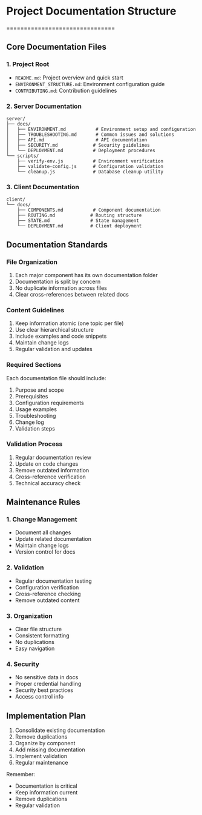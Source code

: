 # Project Documentation Structure
===============================

## Core Documentation Files

### 1. Project Root
- `README.md`: Project overview and quick start
- `ENVIRONMENT_STRUCTURE.md`: Environment configuration guide
- `CONTRIBUTING.md`: Contribution guidelines

### 2. Server Documentation
```
server/
├── docs/
│   ├── ENVIRONMENT.md           # Environment setup and configuration
│   ├── TROUBLESHOOTING.md       # Common issues and solutions
│   ├── API.md                   # API documentation
│   ├── SECURITY.md             # Security guidelines
│   └── DEPLOYMENT.md           # Deployment procedures
└── scripts/
    ├── verify-env.js           # Environment verification
    ├── validate-config.js      # Configuration validation
    └── cleanup.js              # Database cleanup utility
```

### 3. Client Documentation
```
client/
└── docs/
    ├── COMPONENTS.md           # Component documentation
    ├── ROUTING.md             # Routing structure
    ├── STATE.md               # State management
    └── DEPLOYMENT.md          # Client deployment
```

## Documentation Standards

### File Organization
1. Each major component has its own documentation folder
2. Documentation is split by concern
3. No duplicate information across files
4. Clear cross-references between related docs

### Content Guidelines
1. Keep information atomic (one topic per file)
2. Use clear hierarchical structure
3. Include examples and code snippets
4. Maintain change logs
5. Regular validation and updates

### Required Sections
Each documentation file should include:
1. Purpose and scope
2. Prerequisites
3. Configuration requirements
4. Usage examples
5. Troubleshooting
6. Change log
7. Validation steps

### Validation Process
1. Regular documentation review
2. Update on code changes
3. Remove outdated information
4. Cross-reference verification
5. Technical accuracy check

## Maintenance Rules

### 1. Change Management
- Document all changes
- Update related documentation
- Maintain change logs
- Version control for docs

### 2. Validation
- Regular documentation testing
- Configuration verification
- Cross-reference checking
- Remove outdated content

### 3. Organization
- Clear file structure
- Consistent formatting
- No duplications
- Easy navigation

### 4. Security
- No sensitive data in docs
- Proper credential handling
- Security best practices
- Access control info

## Implementation Plan

1. Consolidate existing documentation
2. Remove duplications
3. Organize by component
4. Add missing documentation
5. Implement validation
6. Regular maintenance

Remember:
- Documentation is critical
- Keep information current
- Remove duplications
- Regular validation 